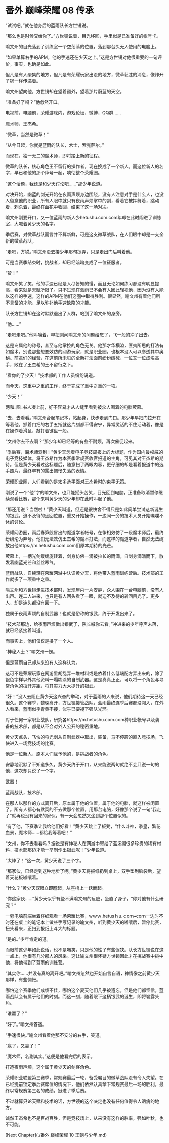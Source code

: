 # 番外 巅峰荣耀 08 传承

“试试吧。”就在他身后的蓝雨队长方世镜说。

“那么也是时候交给你了。”方世镜说着，目光移回，手里似是已准备好的帐号卡。

喻文州的目光落到了训练室一个空荡荡的位置，落到那台久无人使用的电脑上。

“如果单算右手的APM，他的手速还在少天之上。”这是方世镜对他很重要的一句评价，事实，也确是如此。

但凡是有人聚集的地方，但凡是有荣耀玩家出没的地方，微草获胜的消息，像炸开了锅一样传递着。

喻文州望向他，方世镜却在望着窗外，望着那片蔚蓝的天空。

“准备好了吗？”他忽然开口。

电视前，电脑前，荣耀游戏内，游戏论坛，微博，QQ群……

魔术师，王杰希。

“微草，当然是微草！”

“从今日起，你就是蓝雨的队长，术士，索克萨尔。”

而现在，独一无二的魔术师，即将踏上新的征程。

微草的队长，核心角色王不留行的操作者，现在换成了一个新人。而这位新人的名字，早已和他的那个绰号一起，响彻整个荣耀圈。

“这个话题，我还是和少天讨论吧……”那少年说道。

对决开始，幽蓝的剑光开始在夜雨声烦身边围绕，没有人注意对手是什么人，也没人留意他的职业，所有人眼中就只有夜雨声烦掌中的剑，看着它被挥舞着，跳动着，刺杀着，最终在血花中收回，结束了这一场对决。

喻文州刚要开口，又一位蓝雨的新人少hetushu.com.com年却在此时闯进了训练室，大喊着黄少天的名字。

季后赛，对微草战队而言并不算新鲜，可是这支微草战队，在人们眼中却是一支全新的微草战队。

“走吧，方锐。”喻文州没去接少年那句捉弄，只是走出门后叫着他。

可是当赛季结束时，挑战者，却已经暗暗变成了一位征服者。

“赞！”

喻文州笑了笑，他的手速已经是人尽皆知的慢，而且无论如何练习都没有明显提高，看来就是天赋所限了。只不过现在蓝雨已不会有人因此轻视他，因为没有人能以这样的手速，这样的APM在他们这圈中取得胜利。很显然，喻文州有着他们所不具备的才能，足以弥补他手速缺陷的才能。

队长方世镜却在这时默默退出了人群，站到了喻文州的身旁。

“他……”

“走吧走吧。”他叫嚷着，早把刚问喻文州的问题给忘了，飞一般的冲了出去。

这是专属他的称号，甚至与他掌控的角色无关。他那才华横溢，匪夷所思的打法有如魔术，别说那些想要效仿的网游玩家，就是职业圈，也根本没人可以参透其中奥秘。前辈们的经验，在这前所未见的全新打法面前纷纷缴械，一位又一位成名高手，败在了王杰希的王不留行之下。

“看你的了少天！”技术部的工作人员纷纷说道。

而今天，这重中之重的工作，终于完成了重中之重的一项。

“少天！”

两和_图_书人凑上前，好不容易才从人缝里看到被众人围着的电脑荧幕。

“去，去看看。”喻文州合起笔记本，站起身，快步走到门口。那少年早把门拉开在等着他。抓着门把的右手五指就这片刻都不得安宁，异常灵活的不住活动着，像是在操作着滑鼠，敲打着键盘一般。

“文州你去不去啊？”那少年却已经等的有些不耐烦，再次催促起来。

“季后赛，魔术师驾到！”黄少天念着电子竞技周报上的大标题，作为国内最权威的电子竞技媒体，将王杰希作为本赛季常规赛收官报道的主角，可见其对王杰希的期待。但是黄少天看过这标题后，随意扫了两眼内容，更仔细的却是看着报道中的选手照片，最终罕有的露出惆怅失落的表情。

荣耀职业圈，人们看到的是太多选手面对王杰希时的束手无策。

刚说了一个“他”字的喻文州，也只能摇头苦笑，目光回到电脑，正准备取消暂停继续观看比赛，那个来叫黄少天的少年却在此时叫起了他。

“那还用说？当然啦！”黄少天叫道，但还是很快舍不得只是如此简单尝试这新诞生的银武，迫不及待的坐回位置，重又开始操作，一边同一旁的技术人员开始喋喋不休的讨论。

荣耀网游圈，雨后春笋般冒出的魔道学者帐号，在争相效仿了一段魔术师后，最终纷纷沦为弃号。他们无法效仿王杰希的魔术打法，而这样的魔道学者，自然无法绽放出他https://m.hetushu.com.com们原本期待的光芒。

荧幕上，一柄光剑缓缓旋转着，剑身仿佛一滴被拉长的雨滴，自剑身滴淌而下，散发着幽蓝光芒和丝丝寒气。

蓝雨战队，自魏琛在荣耀网游中认识黄少天，将他带入蓝雨训练营后。技术部的工作就多了一项重中之重。

喻文州和方世镜走进技术部时，发现屋内一片安静，众人围在一台电脑前，没有人出声。连二人进来，也只是有人回头看了一眼，就迫不及待的转回目光了。更多人，却是连头都没有回一下。

独属于夜雨声烦的自制武器！也就是俗称的银武，终于开发出来了。

“技术部那边，给夜雨声烦做出银武了，队长喊你去看。”冲进来的少年呼声未落，就已经紧接着叫道。

而事实上，他们仅仅是换了一个人。

“神秘人士？”喻文州一愣。

但是蓝雨自己却从来没有人这样认为。

这可不是荣耀玩家在网游里胡乱弄一堆材料或是依着什么低端配方弄出来的，除了银色字样以外其他资料一塌糊涂的自制武器。这是真真正正，可以将一个角色与寻常角色的拉开差距，将其实力大大提升的银武。

“好！”没人去阻止黄少天这兴奋的举动，对于蓝雨的人来说，他们期待这一天已经很久。这个赛季，魏琛离开，方世镜接管战队，蓝雨最终连季后赛都没闯入，在外人看来，蓝雨似乎青黄不接，似乎已要褪下强队光环。

对于任何一家职业战队，研究各https://m.hetushu.com.com种职业帐号以及装备的技术部，都是从不会对外人公开的秘密重地。

黄少天点头，飞快的将光剑从自制武器中取出，装备，马不停蹄的直入竞技场，飞快进入一场竞技场的比赛。

他是一位新人，原本人们赋予他的，是挑战者的角色。

安静地沉默了不知道多久，黄少天终于开口，从来能说两句就绝不会只说一句的他，这次却只说了一个字。

武器！

蓝雨战队，技术部。

在那人以那样的方式离开后，原本属于他的位置，属于他的电脑，就这样被闲置了。所有人都心有默契的不去做那个位置，用那台电脑，好像那个说了一句“我走了”就再也没有回来的家伙，有一天会忽然又坐到那个位置似的。

“有了他，下赛季让我给他们好看！”黄少天跳上了板凳，“什么斗神，拳皇，繁花血景，魔术师……都给我等着吧！”

“文州，你不去看看吗？据说是有神秘人在网游中寄给了蓝溪阁很多珍贵的稀有材料，技术部那边才能一举制作出银武呢！”少年说道。

“太棒了！”这一次，黄少天说了三个字。

“那家伙，已经走到这种地步了呢。”黄少天将报纸扔到桌上，双手垫到脑袋后，望着天花板嘟嚷着。

“什么？”黄少天双眼立即瞪起，从座椅上一跃而起。

“你这家伙……”黄少天似乎有些不满喻文州的反应，坐直了身子，“你对他有什么研究？”

一旁电脑前端坐着仔细观看一场荣耀比赛，wｗｗ.hetusｈu.ｃoｍ•coｍ一边时不时还在桌上的笔记本上做些手写记录的喻文州，听到黄少天的嘟嚷后，暂停比赛，扭头看来，正扫到报纸上斗大的标题。

“是的。”少年肯定的道。

而眼前这少年如此说话，也不是嘲笑，只是他的性子有些促狭。队长方世镜说在这一点上，他很有几分那人的风采。这让喻文州很怀疑方世镜因此才在挑战赛中挑中他，将他带到了蓝雨的训练营。

“其实你……并没有真的离开吧。”喻文州忽然也开始自言自语，神情像之前黄少天那样，有些惆怅。

哪怕这个赛季他们成绩不佳，哪怕这个夏天他们几乎被遗忘，但是他们都坚信，蓝雨战队会有属于他们的时刻。而这一刻，随着眼下这柄银武的诞生，即将崭露头角。

“谁赢了？”

“好了。”喻文州答道。

“手速很快。”喻文州看着他那不安分的右手，笑道。

“赢了，又赢了！”

“魔术师，名副其实。”这便是他看完后的表示。

打造夜雨声烦，这个属于黄少天的剑客角色。

荣耀职业联盟第三赛季，常规赛最后一轮，备受瞩目的微草战队没有令人失望。在已经提前锁定季后赛席位的情况下，他们依然认真拿下常规赛最后一场的胜利，最终以常规赛第三名的成绩，挺进了季后赛。

不过就算只论天赋和技术的话，方世镜的这个决定也没有任何值得令人诟病的地方。

诚然王杰希也不是百战百胜，但是竞技场上，从来没有这样的胜率，强如叶秋，也不可能。



[Next Chapter](./番外 巅峰荣耀 10 王朝与少年.md)